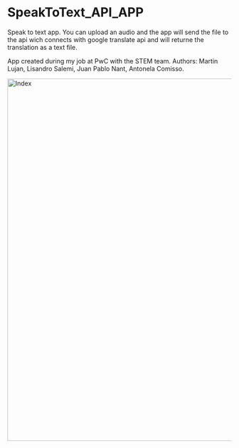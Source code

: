 # SpeakToText_API_APP
Speak to text app. You can upload an audio and the app will send the file to the api wich connects with google translate api and will returne the translation as a text file. 

App created during my job at PwC with the STEM team.
Authors: Martin Lujan, Lisandro Salemi, Juan Pablo Nant, Antonela Comisso.


<img width="814" alt="Index" src="https://user-images.githubusercontent.com/49214096/216390529-b8c30308-b3c8-480d-a5d3-47cf6d975b4d.png">
